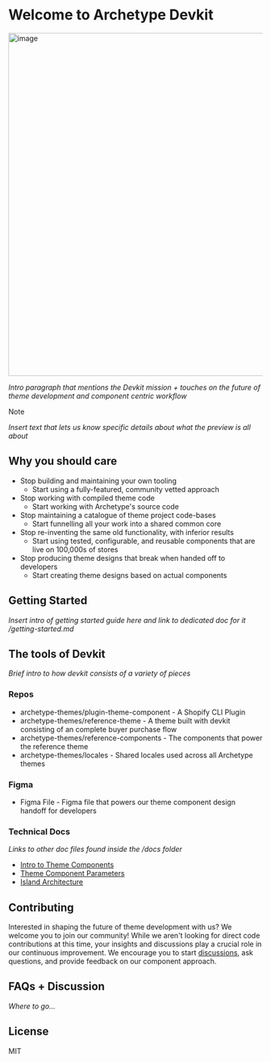 # Welcome to Archetype Devkit

<a target="_blank" href="https://www.youtube.com/embed/Q4Nx2KgUd0s?si=ZSCEtAMhdGHQMFdb"><img width="679" alt="image" src="https://github.com/archetype-themes/devkit/assets/4837696/487d13f1-a532-45e9-9ceb-821a69c730f9"></a>

_Intro paragraph that mentions the Devkit mission + touches on the future of theme development and component centric workflow_

> [!NOTE]
> _Insert text that lets us know specific details about what the preview is all about_

## Why you should care

- Stop building and maintaining your own tooling
  - Start using a fully-featured, community vetted approach
- Stop working with compiled theme code
  - Start working with Archetype's source code
- Stop maintaining a catalogue of theme project code-bases
  - Start funnelling all your work into a shared common core
- Stop re-inventing the same old functionality, with inferior results
  - Start using tested, configurable, and reusable components that are live on 100,000s of stores
- Stop producing theme designs that break when handed off to developers
  - Start creating theme designs based on actual components
 
## Getting Started

_Insert intro of getting started guide here and link to dedicated doc for it /getting-started.md_
 
## The tools of Devkit

_Brief intro to how devkit consists of a variety of pieces_

### Repos
- archetype-themes/plugin-theme-component - A Shopify CLI Plugin
- archetype-themes/reference-theme - A theme built with devkit consisting of an complete buyer purchase flow
- archetype-themes/reference-components - The components that power the reference theme
- archetype-themes/locales - Shared locales used across all Archetype themes

### Figma
- Figma File - Figma file that powers our theme component design handoff for developers

### Technical Docs
_Links to other doc files found inside the /docs folder_

- [Intro to Theme Components]()
- [Theme Component Parameters]()
- [Island Architecture]()

## Contributing

Interested in shaping the future of theme development with us? We welcome you to join our community! While we aren't looking for direct code contributions at this time, your insights and discussions play a crucial role in our continuous improvement. We encourage you to start [discussions](https://github.com/archetype-themes/devkit/discussions), ask questions, and provide feedback on our component approach.

## FAQs + Discussion

_Where to go..._

## License

MIT



